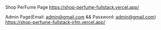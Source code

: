 Shop PerFume Page
https://shop-perfume-fullstack.vercel.app/

Admin Page(Email: admin@gmail.com && Password: admin@gmail.com)
https://shop-perfume-fullstack-jrfm.vercel.app/
